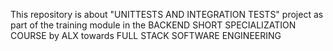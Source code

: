 This repository is about "UNITTESTS AND INTEGRATION TESTS" project as part of the training module in the BACKEND SHORT SPECIALIZATION COURSE by ALX towards FULL STACK SOFTWARE ENGINEERING
